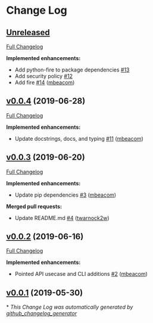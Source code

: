 # Change Log

## [Unreleased](https://github.com/mbeacom/cloudendure-python/tree/HEAD)

[Full Changelog](https://github.com/mbeacom/cloudendure-python/compare/v0.0.4...HEAD)

**Implemented enhancements:**

- Add python-fire to package dependencies [\#13](https://github.com/mbeacom/cloudendure-python/issues/13)
- Add security policy [\#12](https://github.com/mbeacom/cloudendure-python/issues/12)
- Add fire [\#14](https://github.com/mbeacom/cloudendure-python/pull/14) ([mbeacom](https://github.com/mbeacom))

## [v0.0.4](https://github.com/mbeacom/cloudendure-python/tree/v0.0.4) (2019-06-28)
[Full Changelog](https://github.com/mbeacom/cloudendure-python/compare/v0.0.3...v0.0.4)

**Implemented enhancements:**

- Update docstrings, docs, and typing [\#11](https://github.com/mbeacom/cloudendure-python/pull/11) ([mbeacom](https://github.com/mbeacom))

## [v0.0.3](https://github.com/mbeacom/cloudendure-python/tree/v0.0.3) (2019-06-20)
[Full Changelog](https://github.com/mbeacom/cloudendure-python/compare/v0.0.2...v0.0.3)

**Implemented enhancements:**

- Update pip dependencies [\#3](https://github.com/mbeacom/cloudendure-python/pull/3) ([mbeacom](https://github.com/mbeacom))

**Merged pull requests:**

- Update README.md [\#4](https://github.com/mbeacom/cloudendure-python/pull/4) ([twarnock2w](https://github.com/twarnock2w))

## [v0.0.2](https://github.com/mbeacom/cloudendure-python/tree/v0.0.2) (2019-06-16)
[Full Changelog](https://github.com/mbeacom/cloudendure-python/compare/v0.0.1...v0.0.2)

**Implemented enhancements:**

- Pointed API usecase and CLI additions [\#2](https://github.com/mbeacom/cloudendure-python/pull/2) ([mbeacom](https://github.com/mbeacom))

## [v0.0.1](https://github.com/mbeacom/cloudendure-python/tree/v0.0.1) (2019-05-30)


\* *This Change Log was automatically generated by [github_changelog_generator](https://github.com/skywinder/Github-Changelog-Generator)*